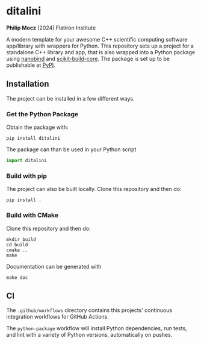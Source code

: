 # ditalini

**Philip Mocz** (2024)
Flatiron Institute

A modern template for your awesome C++ scientific computing software app/library with wrappers for Python. This repository sets up a project for a standalone C++ library and app, that is also wrapped into a Python package using [nanobind](https://github.com/wjakob/nanobind) and
[scikit-build-core](https://scikit-build-core.readthedocs.io/en/latest/index.html).
The package is set up to be publishable at [PyPI](https://pypi.org/).

## Installation

The project can be installed in a few different ways.

### Get the Python Package

Obtain the package with:

```console
pip install ditalini
```

The package can than be used in your Python script

```python
import ditalini
```

### Build with pip

The project can also be built locally. Clone this repository and then do: 

```console
pip install .
```

### Build with CMake

Clone this repository and then do: 

```console
mkdir build
cd build
cmake ..
make
```

Documentation can be generated with

```console
make doc
```

## CI

The `.github/workflows` directory contains this projects' continuous integration workflows
for GitHub Actions. 

The `python-package` workflow will install Python dependencies, run tests, 
and lint with a variety of Python versions, automatically on pushes.